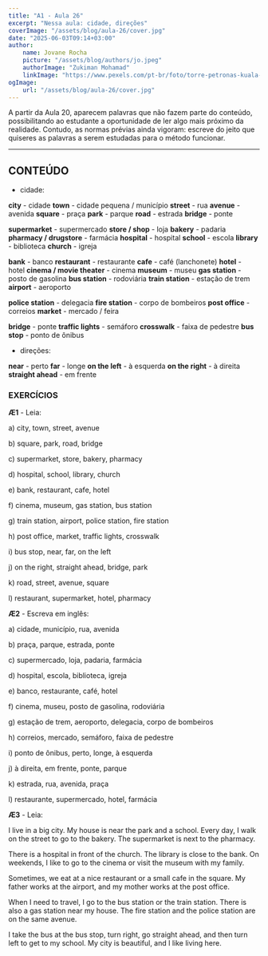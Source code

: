```yaml
---
title: "A1 - Aula 26"
excerpt: "Nessa aula: cidade, direções"
coverImage: "/assets/blog/aula-26/cover.jpg"
date: "2025-06-03T09:14+03:00"
author:
    name: Jovane Rocha
    picture: "/assets/blog/authors/jo.jpeg"
    authorImage: "Zukiman Mohamad"
    linkImage: "https://www.pexels.com/pt-br/foto/torre-petronas-kuala-lumpur-malasia-22804/"
ogImage:
    url: "/assets/blog/aula-26/cover.jpg"
---
```


A partir da Aula 20, aparecem palavras que não fazem parte do
conteúdo, possibilitando ao estudante a oportunidade de ler algo mais
próximo da realidade. Contudo, as normas prévias ainda vigoram: escreve
do jeito que quiseres as palavras a serem estudadas para o método
funcionar.

---

## CONTEÚDO

- cidade:

**city** - cidade
**town** - cidade pequena / município
**street** - rua
**avenue** - avenida
**square** - praça
**park** - parque
**road** - estrada
**bridge** - ponte

**supermarket** - supermercado
**store / shop** - loja
**bakery** - padaria
**pharmacy / drugstore** - farmácia
**hospital** - hospital
**school** - escola
**library** - biblioteca
**church** - igreja

**bank** - banco
**restaurant** - restaurante
**cafe** - café (lanchonete)
**hotel** - hotel
**cinema / movie theater** - cinema
**museum** - museu
**gas station** - posto de gasolina
**bus station** - rodoviária
**train station** - estação de trem
**airport** - aeroporto

**police station** - delegacia
**fire station** - corpo de bombeiros
**post office** - correios
**market** - mercado / feira

**bridge** - ponte
**traffic lights** - semáforo
**crosswalk** - faixa de pedestre
**bus stop** - ponto de ônibus

- direções:

**near** - perto
**far** - longe
**on the left** - à esquerda
**on the right** - à direita
**straight ahead** - em frente

### EXERCÍCIOS

**Æ1** - Leia:

a) city, town, street, avenue

b) square, park, road, bridge

c) supermarket, store, bakery, pharmacy

d) hospital, school, library, church

e) bank, restaurant, cafe, hotel

f) cinema, museum, gas station, bus station

g) train station, airport, police station, fire station

h) post office, market, traffic lights, crosswalk

i) bus stop, near, far, on the left

j) on the right, straight ahead, bridge, park

k) road, street, avenue, square

l) restaurant, supermarket, hotel, pharmacy

**Æ2** - Escreva em inglês:

a) cidade, município, rua, avenida

b) praça, parque, estrada, ponte

c) supermercado, loja, padaria, farmácia

d) hospital, escola, biblioteca, igreja

e) banco, restaurante, café, hotel

f) cinema, museu, posto de gasolina, rodoviária

g) estação de trem, aeroporto, delegacia, corpo de bombeiros

h) correios, mercado, semáforo, faixa de pedestre

i) ponto de ônibus, perto, longe, à esquerda

j) à direita, em frente, ponte, parque

k) estrada, rua, avenida, praça

l) restaurante, supermercado, hotel, farmácia

**Æ3** - Leia:

I live in a big city. My house is near the park and a school. Every day, I walk on the street to go to the bakery. The supermarket is next to the pharmacy.

There is a hospital in front of the church. The library is close to the bank. On weekends, I like to go to the cinema or visit the museum with my family.

Sometimes, we eat at a nice restaurant or a small cafe in the square. My father works at the airport, and my mother works at the post office.

When I need to travel, I go to the bus station or the train station. There is also a gas station near my house. The fire station and the police station are on the same avenue.

I take the bus at the bus stop, turn right, go straight ahead, and then turn left to get to my school. My city is beautiful, and I like living here.
